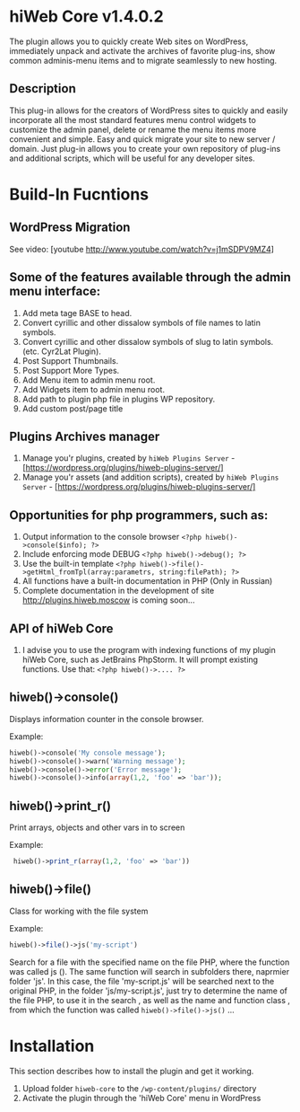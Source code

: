 hiWeb Core v1.4.0.2
===================

The plugin allows you to quickly create Web sites on WordPress, immediately unpack and activate the archives of favorite plug-ins, show common adminis-menu items and to migrate seamlessly to new hosting.

Description
-----------

This plug-in allows for the creators of WordPress sites to quickly and easily incorporate all the most standard features menu control widgets to customize the admin panel, delete or rename the menu items more convenient and simple.
Easy and quick migrate your site to new server / domain.
Just plug-in allows you to create your own repository of plug-ins and additional scripts, which will be useful for any developer sites.

Build-In Fucntions
==================

WordPress Migration
-------------------
See video: [youtube http://www.youtube.com/watch?v=j1mSDPV9MZ4]

Some of the features available through the admin menu interface:
----------------------------------------------------------------

 1. Add meta tage BASE to head.
 2. Convert cyrillic and other dissalow symbols of file names to latin symbols.
 3. Convert cyrillic and other dissalow symbols of slug to latin symbols. (etc. Cyr2Lat Plugin).
 4. Post Support Thumbnails.
 5. Post Support More Types.
 6. Add Menu item to admin menu root.
 7. Add Widgets item to admin menu root.
 8. Add path to plugin php file in plugins WP repository.
 9. Add custom post/page title

Plugins Archives manager
------------------------

 1. Manage you'r plugins, created by `hiWeb Plugins Server` - [https://wordpress.org/plugins/hiweb-plugins-server/]
 2. Manage you'r assets (and addition scripts), created by `hiWeb Plugins Server` - [https://wordpress.org/plugins/hiweb-plugins-server/]

Opportunities for php programmers, such as:
-------------------------------------------

 1. Output information to the console browser `<?php hiweb()->console($info); ?>`
 2. Include enforcing mode DEBUG `<?php hiweb()->debug(); ?>`
 3. Use the built-in template `<?php hiweb()->file()->getHtml_fromTpl(array:parametrs, string:filePath); ?>`
 4. All functions have a built-in documentation in PHP (Only in Russian)
 5. Complete documentation in the development of site http://plugins.hiweb.moscow is coming soon...


API of hiWeb Core
-----------------
 1. I advise you to use the program with indexing functions of my plugin hiWeb Core, such as JetBrains PhpStorm. It will prompt existing functions. Use that: `<?php hiweb()->.... ?>`

hiweb()->console()
------------------
Displays information counter in the console browser.

Example:
```php
hiweb()->console('My console message');
hiweb()->console()->warn('Warning message');
hiweb()->console()->error('Error message');
hiweb()->console()->info(array(1,2, 'foo' => 'bar'));
```

hiweb()->print_r()
------------------
Print arrays, objects and other vars in to screen

Example:
```php
 hiweb()->print_r(array(1,2, 'foo' => 'bar'))
```

hiweb()->file()
---------------
Class for working with the file system

Example:
```php
hiweb()->file()->js('my-script')
```
Search for a file with the specified name on the file PHP, where the function was called js (). The same function will search in subfolders there, naprmier folder 'js'. In this case, the file 'my-script.js' will be searched next to the original PHP, in the folder 'js/my-script.js', just try to determine the name of the file PHP, to use it in the search , as well as the name and function class , from which the function was called `hiweb()->file()->js()` ...


Installation
============

This section describes how to install the plugin and get it working.

1. Upload folder `hiweb-core` to the `/wp-content/plugins/` directory
2. Activate the plugin through the 'hiWeb Core' menu in WordPress